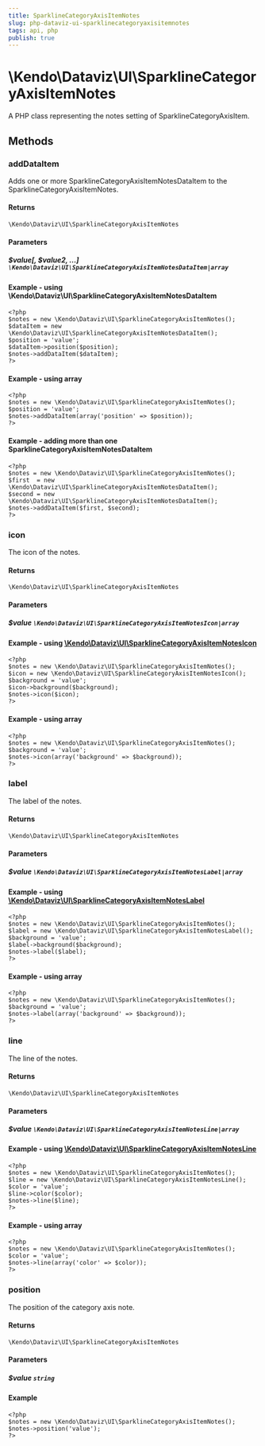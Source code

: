 ```yaml
---
title: SparklineCategoryAxisItemNotes
slug: php-dataviz-ui-sparklinecategoryaxisitemnotes
tags: api, php
publish: true
---
```


# \Kendo\Dataviz\UI\SparklineCategoryAxisItemNotes

A PHP class representing the notes setting of SparklineCategoryAxisItem.


## Methods

### addDataItem

Adds one or more SparklineCategoryAxisItemNotesDataItem to the SparklineCategoryAxisItemNotes.

#### Returns
`\Kendo\Dataviz\UI\SparklineCategoryAxisItemNotes`

#### Parameters

##### $value[, $value2, ...] `\Kendo\Dataviz\UI\SparklineCategoryAxisItemNotesDataItem|array`

#### Example - using \Kendo\Dataviz\UI\SparklineCategoryAxisItemNotesDataItem

    <?php
    $notes = new \Kendo\Dataviz\UI\SparklineCategoryAxisItemNotes();
    $dataItem = new \Kendo\Dataviz\UI\SparklineCategoryAxisItemNotesDataItem();
    $position = 'value';
    $dataItem->position($position);
    $notes->addDataItem($dataItem);
    ?>

#### Example - using array

    <?php
    $notes = new \Kendo\Dataviz\UI\SparklineCategoryAxisItemNotes();
    $position = 'value';
    $notes->addDataItem(array('position' => $position));
    ?>

#### Example - adding more than one SparklineCategoryAxisItemNotesDataItem

    <?php
    $notes = new \Kendo\Dataviz\UI\SparklineCategoryAxisItemNotes();
    $first  = new \Kendo\Dataviz\UI\SparklineCategoryAxisItemNotesDataItem();
    $second = new \Kendo\Dataviz\UI\SparklineCategoryAxisItemNotesDataItem();
    $notes->addDataItem($first, $second);
    ?>

### icon

The icon of the notes.

#### Returns
`\Kendo\Dataviz\UI\SparklineCategoryAxisItemNotes`

#### Parameters

##### $value `\Kendo\Dataviz\UI\SparklineCategoryAxisItemNotesIcon|array`


#### Example - using [\Kendo\Dataviz\UI\SparklineCategoryAxisItemNotesIcon](/api/wrappers/php/Kendo/Dataviz/UI/SparklineCategoryAxisItemNotesIcon)
    <?php
    $notes = new \Kendo\Dataviz\UI\SparklineCategoryAxisItemNotes();
    $icon = new \Kendo\Dataviz\UI\SparklineCategoryAxisItemNotesIcon();
    $background = 'value';
    $icon->background($background);
    $notes->icon($icon);
    ?>

#### Example - using array

    <?php
    $notes = new \Kendo\Dataviz\UI\SparklineCategoryAxisItemNotes();
    $background = 'value';
    $notes->icon(array('background' => $background));
    ?>

### label

The label of the notes.

#### Returns
`\Kendo\Dataviz\UI\SparklineCategoryAxisItemNotes`

#### Parameters

##### $value `\Kendo\Dataviz\UI\SparklineCategoryAxisItemNotesLabel|array`


#### Example - using [\Kendo\Dataviz\UI\SparklineCategoryAxisItemNotesLabel](/api/wrappers/php/Kendo/Dataviz/UI/SparklineCategoryAxisItemNotesLabel)
    <?php
    $notes = new \Kendo\Dataviz\UI\SparklineCategoryAxisItemNotes();
    $label = new \Kendo\Dataviz\UI\SparklineCategoryAxisItemNotesLabel();
    $background = 'value';
    $label->background($background);
    $notes->label($label);
    ?>

#### Example - using array

    <?php
    $notes = new \Kendo\Dataviz\UI\SparklineCategoryAxisItemNotes();
    $background = 'value';
    $notes->label(array('background' => $background));
    ?>

### line

The line of the notes.

#### Returns
`\Kendo\Dataviz\UI\SparklineCategoryAxisItemNotes`

#### Parameters

##### $value `\Kendo\Dataviz\UI\SparklineCategoryAxisItemNotesLine|array`


#### Example - using [\Kendo\Dataviz\UI\SparklineCategoryAxisItemNotesLine](/api/wrappers/php/Kendo/Dataviz/UI/SparklineCategoryAxisItemNotesLine)
    <?php
    $notes = new \Kendo\Dataviz\UI\SparklineCategoryAxisItemNotes();
    $line = new \Kendo\Dataviz\UI\SparklineCategoryAxisItemNotesLine();
    $color = 'value';
    $line->color($color);
    $notes->line($line);
    ?>

#### Example - using array

    <?php
    $notes = new \Kendo\Dataviz\UI\SparklineCategoryAxisItemNotes();
    $color = 'value';
    $notes->line(array('color' => $color));
    ?>

### position
The position of the category axis note.

#### Returns
`\Kendo\Dataviz\UI\SparklineCategoryAxisItemNotes`

#### Parameters

##### $value `string`



#### Example 
    <?php
    $notes = new \Kendo\Dataviz\UI\SparklineCategoryAxisItemNotes();
    $notes->position('value');
    ?>

